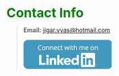 <span style="color:green;font-weight:700;font-size:30px;align-items: center">
    Contact Info
</span>

> **Email:** jigar.vyas@hotmail.com
> 
> <a href="https://www.linkedin.com/in/jigar-vyas-257133109" target="_blank">![image alt text](img/LinkedIn.png)</a>
